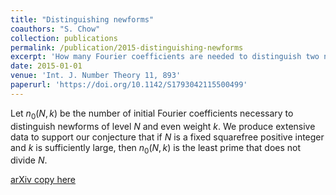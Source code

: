 ```yaml
---
title: "Distinguishing newforms"
coauthors: "S. Chow"
collection: publications
permalink: /publication/2015-distinguishing-newforms
excerpt: 'How many Fourier coefficients are needed to distinguish two newforms of the same level?'
date: 2015-01-01
venue: 'Int. J. Number Theory 11, 893'
paperurl: 'https://doi.org/10.1142/S1793042115500499'
---
```


Let $n_0(N, k)$ be the number of initial Fourier coefficients necessary to distinguish newforms of level $N$ and even weight $k$.
We produce extensive data to support our conjecture that if $N$ is a fixed squarefree positive integer and $k$ is sufficiently large, then $n_0(N, k)$ is the least prime that does not divide $N$.

[arXiv copy here](https://arxiv.org/pdf/1404.4508)
